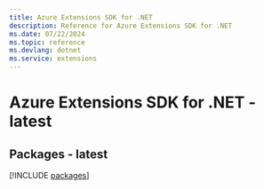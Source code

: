 ```yaml
---
title: Azure Extensions SDK for .NET
description: Reference for Azure Extensions SDK for .NET
ms.date: 07/22/2024
ms.topic: reference
ms.devlang: dotnet
ms.service: extensions
---
```

# Azure Extensions SDK for .NET - latest
## Packages - latest
[!INCLUDE [packages](extensions-index.md)]